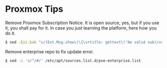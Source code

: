 # Proxmox Tips

Remove Proxmox Subscription Notice. It is open source, yes, but if you use it, you shall pay for it. In case you just learning the platform, here how you do it. 
```sh
$ sed -Ezi.bak "s/(Ext.Msg.show\(\{\s+title: gettext\('No valid sub)/void\(\{ \/\/\1/g" /usr/share/javascript/proxmox-widget-toolkit/proxmoxlib.js && systemctl restart pveproxy.service
```
Remove enterprise repo to fix update error.
```sh
$ sed -i 's/^/#/' /etc/apt/sources.list.d/pve-enterprise.list
```